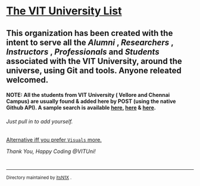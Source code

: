 # <a href="https://github.com/VITUni/List/blob/master/List.md">The VIT University List</a>
## This organization has been created with the intent to serve all the *Alumni* , *Researchers* , *Instructors* , *Professionals* and *Students* associated with the VIT University, around the universe, using Git and tools. Anyone releated welcomed.
#### NOTE: All the students from VIT University ( Vellore and Chennai Campus) are usually found & added here by POST (using the native Github API). A sample search is available <a href="https://api.github.com/search/users?q=+location:vit">here</a>, <a href= "https://api.github.com/search/users?q=+location:vellore">here</a> & <a href= "https://api.github.com/search/users?q=+location:vitUniversity">here</a>.

###### Just pull in to add yourself.
[Alternative iff you prefer `Visuals` more.](https://vituni.github.io/vellore-github-network/)

*Thank You, Happy Coding @VITUni!*
#    
#    
#       
------------------------------------------------------------------------------------------------------------------------------------------
<sub>
Directory maintained by <a href "http://github.com/itsN1X">itsN1X</a> .
